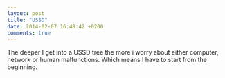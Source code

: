 ```yaml
---
layout: post
title: "USSD"
date: 2014-02-07 16:48:42 +0200
comments: true
---
```

The deeper I get into a USSD tree the more i worry
about either computer, network or human malfunctions.
Which means I have to start from the beginning.

